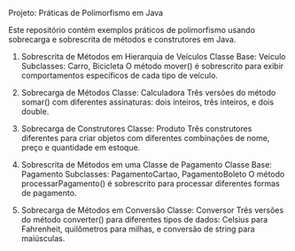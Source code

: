 Projeto: Práticas de Polimorfismo em Java

Este repositório contém exemplos práticos de polimorfismo usando sobrecarga e sobrescrita de métodos e construtores em Java.

1. Sobrescrita de Métodos em Hierarquia de Veículos
Classe Base: Veiculo
Subclasses: Carro, Bicicleta
O método mover() é sobrescrito para exibir comportamentos específicos de cada tipo de veículo.

2. Sobrecarga de Métodos
Classe: Calculadora
Três versões do método somar() com diferentes assinaturas: dois inteiros, três inteiros, e dois double.

3. Sobrecarga de Construtores
Classe: Produto
Três construtores diferentes para criar objetos com diferentes combinações de nome, preço e quantidade em estoque.

4. Sobrescrita de Métodos em uma Classe de Pagamento
Classe Base: Pagamento
Subclasses: PagamentoCartao, PagamentoBoleto
O método processarPagamento() é sobrescrito para processar diferentes formas de pagamento.

5. Sobrecarga de Métodos em Conversão
Classe: Conversor
Três versões do método converter() para diferentes tipos de dados: Celsius para Fahrenheit, quilômetros para milhas, e conversão de string para maiúsculas.
